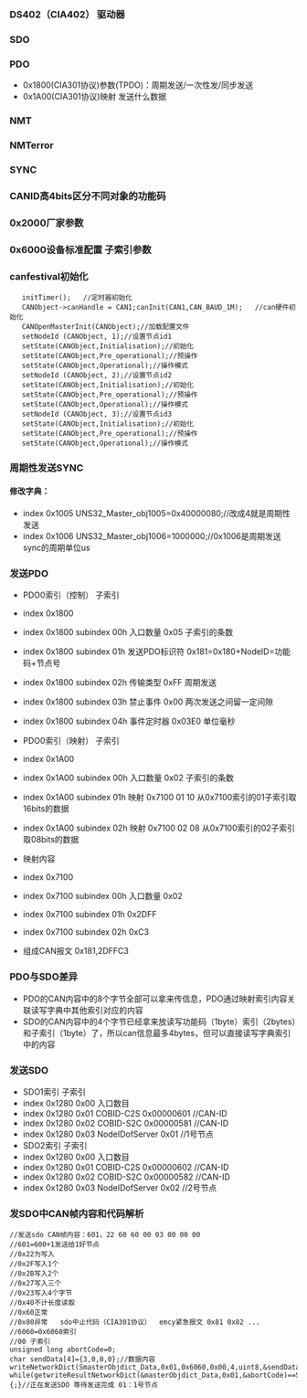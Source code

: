 ### DS402（CIA402） 驱动器
### SDO
### PDO   
- 0x1800(CIA301协议)参数(TPDO)：周期发送/一次性发/同步发送 
- 0x1A00(CIA301协议)映射 发送什么数据  
### NMT 
### NMTerror
### SYNC
### CANID高4bits区分不同对象的功能码
### 0x2000厂家参数
### 0x6000设备标准配置 子索引参数

### canfestival初始化
```
   initTimer();   //定时器初始化
   CANObject->canHandle = CAN1;canInit(CAN1,CAN_BAUD_1M);	//can硬件初始化
   CANOpenMasterInit(CANObject);//加载配置文件
   setNodeId (CANObject, 1);//设置节点id1
   setState(CANObject,Initialisation);//初始化
   setState(CANObject,Pre_operational);//预操作
   setState(CANObject,Operational);//操作模式
   setNodeId (CANObject, 2);//设置节点id2
   setState(CANObject,Initialisation);//初始化
   setState(CANObject,Pre_operational);//预操作
   setState(CANObject,Operational);//操作模式
   setNodeId (CANObject, 3);//设置节点id3
   setState(CANObject,Initialisation);//初始化
   setState(CANObject,Pre_operational);//预操作
   setState(CANObject,Operational);//操作模式
```

### 周期性发送SYNC
#### 修改字典：
- index 0x1005 UNS32_Master_obj1005=0x40000080;//改成4就是周期性发送
- index 0x1006 UNS32_Master_obj1006=1000000;//0x1006是周期发送sync的周期单位us

### 发送PDO
- PDO0索引（控制） 子索引       
- index 0x1800 
- index 0x1800 subindex 00h 入口数量        0x05 子索引的条数
- index 0x1800 subindex 01h 发送PDO标识符   0x181=0x180+NodeID=功能码+节点号
- index 0x1800 subindex 02h 传输类型        0xFF  周期发送
- index 0x1800 subindex 03h 禁止事件        0x00  两次发送之间留一定间隙
- index 0x1800 subindex 04h 事件定时器      0x03E0 单位毫秒

- PDO0索引（映射） 子索引
- index 0x1A00 
- index 0x1A00 subindex 00h 入口数量        0x02 子索引的条数
- index 0x1A00 subindex 01h  映射          0x7100 01 10  从0x7100索引的01子索引取16bits的数据
- index 0x1A00 subindex 02h  映射          0x7100 02 08  从0x7100索引的02子索引取08bits的数据

- 映射内容
- index 0x7100
- index 0x7100 subindex 00h  入口数量       0x02
- index 0x7100 subindex 01h                 0x2DFF
- index 0x7100 subindex 02h                 0xC3

- 组成CAN报文 0x181,2DFFC3

### PDO与SDO差异
- PDO的CAN内容中的8个字节全部可以拿来传信息，PDO通过映射索引内容关联读写字典中其他索引对应的内容
- SDO的CAN内容中的4个字节已经拿来放读写功能码（1byte）索引（2bytes）和子索引（1byte）了，所以can信息最多4bytes，但可以直接读写字典索引中的内容


### 发送SDO
- SDO1索引       子索引
- index 0x1280   0x00    入口数目
- index 0x1280   0x01    COBID-C2S         0x00000601  //CAN-ID
- index 0x1280   0x02    COBID-S2C         0x00000581  //CAN-ID
- index 0x1280   0x03    NodeIDofServer    0x01        //1号节点
- SDO2索引       子索引
- index 0x1280   0x00    入口数目
- index 0x1280   0x01    COBID-C2S         0x00000602  //CAN-ID
- index 0x1280   0x02    COBID-S2C         0x00000582  //CAN-ID
- index 0x1280   0x03    NodeIDofServer    0x02        //2号节点

### 发SDO中CAN帧内容和代码解析
```
//发送sdo CAN帧内容：601，22 60 60 00 03 00 00 00 
//601=600+1发送给1好节点
//0x22为写入  
//0x2F写入1个  
//0x2B写入2个  
//0x27写入三个  
//0x23写入4个字节 
//0x40不计长度读取  
//0x60正常  
//0x80异常   sdo中止代码（CIA301协议）  emcy紧急报文 0x81 0x82 ...
//6060=0x6060索引
//00 子索引
unsigned long abortCode=0;
char sendData[4]={3,0,0,0};//数据内容
writeNetworkDict(SmasterObjdict_Data,0x01,0x6060,0x00,4,uint8,&sendData,0);
while(getwriteResultNetworkDict(&masterObjdict_Data,0x01,&abortCode)==SDO_UPLOAD_IN_PROGRESS){;}//正在发送SDO 等待发送完成 01：1号节点
```
